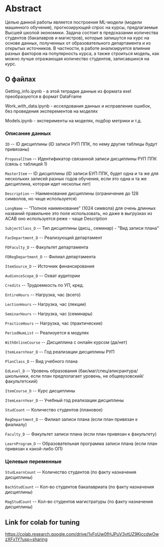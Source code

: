 # Abstract

Целью данной работы является построения ML-модели (модели машинного обучения), прогнозирующей спрос на курсы, предлагаемые Высшей школой экономики. Задача состоит в предсказании количества студентов (бакалавров и магистров), которые запишутся на курс на основе данных, полученных от образовательного департамента и из открытых источников. В частности, в работе анализируется влияние разных факторов на популярность курса, а также строиться модель, как можно лучше отражающая количество студентов, записавшихся на курс.

## О файлах 

Getting_info.ipynb - в этой тетрадке данные из формата exel преобразуются в формат DataFrame

Work_with_data.ipynb - исселдования данных и исправление ошибок, без проведения эксперементов на моделях

Models.ipynb - эксперименты на моделях, подбор метрики и т.д.

### Описание данных

```ID``` -- ID дисциплины (ID записи РУП ППК, по нему другие таблицы будут привязаны)

```ProposalItem``` -- Идентификатор связанной записи дисциплины РУП ППК (связь с таблицей 1)

```MasterItem``` -- ID дисциплины (ID записи БУП ППК, будет одна и та же для нескольких записей разных годов обучения, если это одна и та же дисциплина, которая идет нескольк лет)

```Description``` -- Наименование дисциплины (ограничение до 128 символов, но чаще используется)

```LongName``` -- "Полное наименование" (1024 символа) для очень длинных названий правильнее это поле использовать, но даже в выгрузках из АСАВ оно используется реже - чаще Description

```SubjectClass_D``` -- Тип дисциплины (дисц., семинар) - "Вид записи плана"

```FacDepartment_D``` -- Реализующий департамент

```FDFaculty_D``` -- Факультет департамента

```FDRegDepartment_D``` -- Филиал департамента   

```ItemSource_D``` -- Источник финансирования

```AudienceScope_D``` -- Охват аудитории

```Credits``` -- Трудоемкость по УП, кред. 

```EntireHours``` -- Нагрузка, час (всего)

```LectionHours``` -- Нагрузка, час (лекции)

```SeminarHours``` -- Нагрузка, час (семинары)

```PracticeHours``` -- Нагрузка, час (практические)

```PeriodNumList``` -- Реализуется в модулях

```WithOnlineCourse``` -- Дисциплина с онлайн курсом (да/нет)

```ItemLearnYear_D``` -- Год реализации дисциплины РУП

```PlanClass_D``` -- Вид учебного плана

```EdLevel_D``` -- Уровень образования (бак/маг/спец/аписрантура/школьники, если план предполагает уровень, не общевузовский/факультетский)

```ItemCourse_D``` -- Курс дисциплины

```ItemLearnYear_D``` -- Учебный год реализации дисциплины

```StudCount``` -- Количество студентов (плановое)

```RegDepartment_D``` -- Филиал записи плана (если план привязан к фиалиалу)

```Faculty_D``` -- Факультет записи плана (если план привязан к факультету)

```LearnProgram_D``` -- Образовательная программа записи плана (если план привязан к какой-либо ОП)

### Целевые переменные

```StudLearnCount``` -- Количество студентов (по факту назначения дисциплины)

```BachStudCount``` -- Кол-во студентов бакалавриата (по факту назначения дисциплины)

```MagStudCount``` -- Кол-во студентов магистратуры (по факту назначения дисциплины)

## Link for colab for tuning

https://colab.research.google.com/drive/1vFoUw0fHJPuV3ytUZ9KjccdwOwzXFx1Y?usp=sharing
